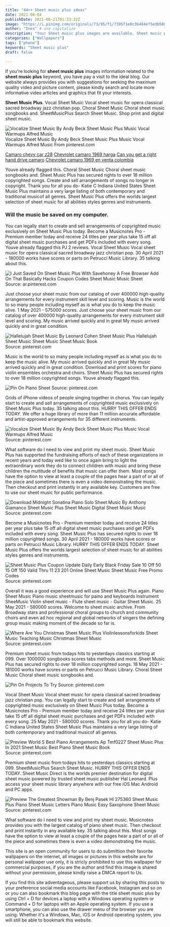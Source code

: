 ```yaml
---
title: "44++ Sheet music plus ideas"
date: 2021-06-04
publishDate: 2021-06-21T01:33:32Z
image: "https://i.pinimg.com/originals/73/95/f1/7395f1e8c3b484ef5edb500ad798969f.png"
author: "Ines" # use capitalize
description: "Your Sheet music plus images are available. Sheet music plus are a topic that is being searched for and liked by netizens today. You can Find and Download the Sheet music plus files here. Find and Download all royalty-free vectors."
categories: ["Wallpapers"]
tags: ["phone"]
keywords: "Sheet music plus"
draft: false

---
```


If you're looking for **sheet music plus** images information related to the **sheet music plus** keyword, you have pay a visit to the ideal  blog.  Our website always  provides you with  suggestions  for seeking  the maximum  quality video and picture  content, please kindly search and locate more informative video articles and graphics  that fit your interests.

**Sheet Music Plus**. Vocal Sheet Music Vocal sheet music for opera classical sacred broadway jazz christian pop. Choral Sheet Music Choral sheet music songbooks and. SheetMusicPlus Search Sheet Music. Shop print and digital sheet music.

![Vocalize Sheet Music By Andy Beck Sheet Music Plus Music Vocal Warmups Alfred Music](https://i.pinimg.com/originals/27/d4/0c/27d40c9563bd1f6e2bf4e02b182a4cd5.png "Vocalize Sheet Music By Andy Beck Sheet Music Plus Music Vocal Warmups Alfred Music")
Vocalize Sheet Music By Andy Beck Sheet Music Plus Music Vocal Warmups Alfred Music From pinterest.com

[Camaro chevy car z28](/camaro-chevy-car-z28/)
[Chevrolet camaro 1969 harga](/chevrolet-camaro-1969-harga/)
[Can you get a right hand drive camaro](/can-you-get-a-right-hand-drive-camaro/)
[Chevrolet camaro 1969 en venta colombia](/chevrolet-camaro-1969-en-venta-colombia/)

Youve already flagged this. Choral Sheet Music Choral sheet music songbooks and. Sheet Music Plus has secured rights to over 18 million copyrighted songs. Create and sell arrangements of songs no longer in copyright. Thank you for all you do- Katie C Indiana United States Sheet Music Plus maintains a very large listing of both contemporary and traditional musicof all genres. Sheet Music Plus offers the worlds largest selection of sheet music for all abilities styles genres and instruments.

### Will the music be saved on my computer.

You can legally start to create and sell arrangements of copyrighted music exclusively on Sheet Music Plus today. Become a Musicnotes Pro - Premium member today and receive 24 titles per year plus take 15 off all digital sheet music purchases and get PDFs included with every song. Youve already flagged this PJ 2 reviews. Vocal Sheet Music Vocal sheet music for opera classical sacred broadway jazz christian pop. 30 April 2021 - 180000 works have scores or parts on Petrucci Music Library. 35 talking about this.


![I Just Saved On Sheet Music Plus With Savehoney A Free Browser Add On That Basically Hacks Coupon Codes Sheet Music Music Sheet](https://i.pinimg.com/originals/a2/4b/36/a24b36906dcfccce000cbc9802c96d59.png "I Just Saved On Sheet Music Plus With Savehoney A Free Browser Add On That Basically Hacks Coupon Codes Sheet Music Music Sheet")
Source: ar.pinterest.com

Just choose your sheet music from our catalog of over 400000 high-quality arrangements for every instrument skill level and scoring. Music is the world to so many people including myself as is what you do to keep the music alive. 1 May 2021 - 575000 scores. Just choose your sheet music from our catalog of over 400000 high-quality arrangements for every instrument skill level and scoring. My music arrived quickly and in great My music arrived quickly and in great condition.

![Hallelujah Sheet Music By Leonard Cohen Sheet Music Plus Hallelujah Sheet Music Sheet Music Sheet Music Book](https://i.pinimg.com/originals/aa/98/af/aa98affde5eac1b2c025455849d5da4b.jpg "Hallelujah Sheet Music By Leonard Cohen Sheet Music Plus Hallelujah Sheet Music Sheet Music Sheet Music Book")
Source: pinterest.com

Music is the world to so many people including myself as is what you do to keep the music alive. My music arrived quickly and in great My music arrived quickly and in great condition. Download and print scores for piano violin ensembles orchestra and choirs. Sheet Music Plus has secured rights to over 18 million copyrighted songs. Youve already flagged this.

![Pin On Piano Sheet](https://i.pinimg.com/originals/62/de/61/62de611dec5a71f0874acaf8646417be.png "Pin On Piano Sheet")
Source: pinterest.com

Grids of iPhone videos of people singing together in chorus. You can legally start to create and sell arrangements of copyrighted music exclusively on Sheet Music Plus today. 35 talking about this. HURRY THIS OFFER ENDS TODAY. We offer a huge library of more than 11 million accurate affordable and artist-approved arrangements for 35 different instruments.

![Vocalize Sheet Music By Andy Beck Sheet Music Plus Music Vocal Warmups Alfred Music](https://i.pinimg.com/originals/27/d4/0c/27d40c9563bd1f6e2bf4e02b182a4cd5.png "Vocalize Sheet Music By Andy Beck Sheet Music Plus Music Vocal Warmups Alfred Music")
Source: pinterest.com

What software do I need to view and print my sheet music. Sheet Music Plus has supported the fundraising efforts of each of these organizations in recent years and today wed like to once again bring to light the extraordinary work they do to connect children with music and bring these children the multitude of benefits that music can offer them. Most songs have the option to view at least a couple of the pages hear a part of or all of the piece and sometimes there is even a video demonstrating the music. Then checkout and print instantly in any available key. Customers are free to use our sheet music for public performance.

![Download Midnight Sonatina Piano Solo Sheet Music By Anthony Giamanco Sheet Music Plus Sheet Music Digital Sheet Music Music](https://i.pinimg.com/originals/c2/52/d3/c252d3857cf921a2c06d943408e4c2c2.png "Download Midnight Sonatina Piano Solo Sheet Music By Anthony Giamanco Sheet Music Plus Sheet Music Digital Sheet Music Music")
Source: pinterest.com

Become a Musicnotes Pro - Premium member today and receive 24 titles per year plus take 15 off all digital sheet music purchases and get PDFs included with every song. Sheet Music Plus has secured rights to over 18 million copyrighted songs. 30 April 2021 - 180000 works have scores or parts on Petrucci Music Library. HURRY THIS OFFER ENDS TODAY. Sheet Music Plus offers the worlds largest selection of sheet music for all abilities styles genres and instruments.

![Sheet Music Plus Coupon Update Daily Early Black Friday Sale 10 Off 50 15 Off 150 Valid Thru 11 23 201 Online Sheet Music Sheet Music Free Promo Codes](https://i.pinimg.com/originals/cc/1d/2b/cc1d2bbdcbe8e7a0249c1506d94ae572.png "Sheet Music Plus Coupon Update Daily Early Black Friday Sale 10 Off 50 15 Off 150 Valid Thru 11 23 201 Online Sheet Music Sheet Music Free Promo Codes")
Source: pinterest.com

Overall it was a good experience and will use Sheet Music Plus again. Piano Sheet Music Piano music sheetmusic for paino and keyboards Instrument SheeMusic Violin sheet music - Flute sheet music - Guitar Sheet Music. 25 May 2021 - 580000 scores. Welcome to sheet music archive. From Broadway stars and professional choral groups to church and community choirs and even ad hoc regional and global networks of singers the defining group music making moment of the decade so far is.

![Where Are You Christmas Sheet Music Plus Violinlessonsforkids Sheet Music Teaching Music Christmas Sheet Music](https://i.pinimg.com/474x/f4/0d/b8/f40db8827c5dbc3f0f87c59643895ab0.jpg "Where Are You Christmas Sheet Music Plus Violinlessonsforkids Sheet Music Teaching Music Christmas Sheet Music")
Source: pinterest.com

Premium sheet music from todays hits to yesterdays classics starting at 099. Over 1000000 songbooks scores tabs methods and more. Sheet Music Plus has secured rights to over 18 million copyrighted songs. 18 May 2021 - 181000 works have scores or parts on Petrucci Music Library. Choral Sheet Music Choral sheet music songbooks and.

![Pin On Projects To Try](https://i.pinimg.com/originals/e8/72/b4/e872b47303e9372b87735167291fe6b1.jpg "Pin On Projects To Try")
Source: pinterest.com

Vocal Sheet Music Vocal sheet music for opera classical sacred broadway jazz christian pop. You can legally start to create and sell arrangements of copyrighted music exclusively on Sheet Music Plus today. Become a Musicnotes Pro - Premium member today and receive 24 titles per year plus take 15 off all digital sheet music purchases and get PDFs included with every song. 25 May 2021 - 580000 scores. Thank you for all you do- Katie C Indiana United States Sheet Music Plus maintains a very large listing of both contemporary and traditional musicof all genres.

![Preview World S Best Piano Arrangements Ap Tmf0227 Sheet Music Plus In 2021 Sheet Music Best Piano Sheet Music Book](https://i.pinimg.com/originals/7f/23/64/7f236436b000a4cd1f756dd3f2fd3126.png "Preview World S Best Piano Arrangements Ap Tmf0227 Sheet Music Plus In 2021 Sheet Music Best Piano Sheet Music Book")
Source: pinterest.com

Premium sheet music from todays hits to yesterdays classics starting at 099. SheetMusicPlus Search Sheet Music. HURRY THIS OFFER ENDS TODAY. Sheet Music Direct is the worlds premier destination for digital sheet music powered by trusted sheet music publisher Hal Leonard. Plus access your sheet music library anywhere with our free iOS Mac Android and PC apps.

![Preview The Greatest Showman By Benj Pasek Hl 275360 Sheet Music Plus Piano Sheet Music Letters Piano Music Easy Saxophone Sheet Music](https://i.pinimg.com/originals/73/95/f1/7395f1e8c3b484ef5edb500ad798969f.png "Preview The Greatest Showman By Benj Pasek Hl 275360 Sheet Music Plus Piano Sheet Music Letters Piano Music Easy Saxophone Sheet Music")
Source: pinterest.com

What software do I need to view and print my sheet music. Musicnotes provides you with the largest catalog of piano sheet music. Then checkout and print instantly in any available key. 35 talking about this. Most songs have the option to view at least a couple of the pages hear a part of or all of the piece and sometimes there is even a video demonstrating the music.

This site is an open community for users to do submittion their favorite wallpapers on the internet, all images or pictures in this website are for personal wallpaper use only, it is stricly prohibited to use this wallpaper for commercial purposes, if you are the author and find this image is shared without your permission, please kindly raise a DMCA report to Us.

If you find this site adventageous, please support us by sharing this posts to your preference social media accounts like Facebook, Instagram and so on or you can also bookmark this blog page with the title sheet music plus by using Ctrl + D for devices a laptop with a Windows operating system or Command + D for laptops with an Apple operating system. If you use a smartphone, you can also use the drawer menu of the browser you are using. Whether it's a Windows, Mac, iOS or Android operating system, you will still be able to bookmark this website.
